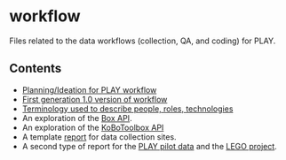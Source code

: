 # workflow
Files related to the data workflows (collection, QA, and coding) for PLAY.

## Contents

- [Planning/Ideation for PLAY workflow](https://PLAY-behaviorome.github.io/workflow/workflow-planning.html)
- [First generation 1.0 version of workflow](https://PLAY-behaviorome.github.io/workflow/workflow-1.0.html)
- [Terminology used to describe people, roles, technologies](https://PLAY-behaviorome.github.io/workflow/terminology.html)
- An exploration of the [Box API](https://PLAY-behaviorome.github.io/workflow/api-explorations-box.html).
- An exploration of the [KoBoToolbox API](https://PLAY-behaviorome.github.io/workflow/api-explorations-kobotoolbox.html)
- A template [report](https://PLAY-behaviorome.github.io/workflow/site-report-template.html) for data collection sites.
- A second type of report for the [PLAY pilot data](https://PLAY-behaviorome.github.io/workflow/vol-444-report.html) and the [LEGO project](vol-563-report.html).
